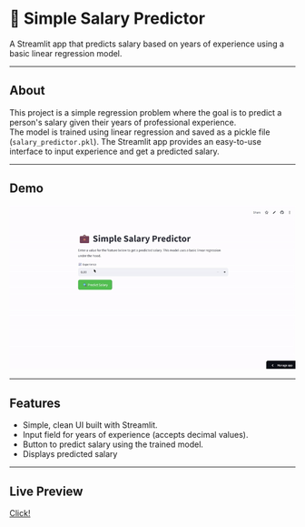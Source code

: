 # 💼 Simple Salary Predictor

A Streamlit app that predicts salary based on years of experience using a basic linear regression model.

---

## About

This project is a simple regression problem where the goal is to predict a person's salary given their years of professional experience.  
The model is trained using linear regression and saved as a pickle file (`salary_predictor.pkl`). The Streamlit app provides an easy-to-use interface to input experience and get a predicted salary.

---

## Demo

![App Demo](output.gif) 

---

## Features

- Simple, clean UI built with Streamlit.
- Input field for years of experience (accepts decimal values).
- Button to predict salary using the trained model.
- Displays predicted salary

---

## Live Preview
[Click!](https://salarypredictionbyexperience.streamlit.app/)
